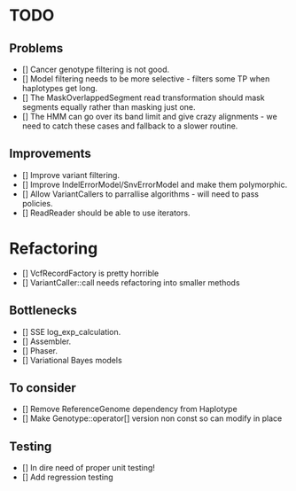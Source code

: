 # TODO

## Problems

- [] Cancer genotype filtering is not good.
- [] Model filtering needs to be more selective - filters some TP when haplotypes get long.
- [] The MaskOverlappedSegment read transformation should mask segments equally rather than masking just one.
- [] The HMM can go over its band limit and give crazy alignments - we need to catch these cases and fallback to a slower routine.

## Improvements

- [] Improve variant filtering.
- [] Improve IndelErrorModel/SnvErrorModel and make them polymorphic.
- [] Allow VariantCallers to parrallise algorithms - will need to pass policies.
- [] ReadReader should be able to use iterators.

# Refactoring

- [] VcfRecordFactory is pretty horrible
- [] VariantCaller::call needs refactoring into smaller methods

## Bottlenecks

- [] SSE log_exp_calculation.
- [] Assembler.
- [] Phaser.
- [] Variational Bayes models

## To consider

- [] Remove ReferenceGenome dependency from Haplotype
- [] Make Genotype::operator[] version non const so can modify in place

## Testing

- [] In dire need of proper unit testing!
- [] Add regression testing
